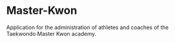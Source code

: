 # Master-Kwon
 Application for the administration of athletes and coaches of the Taekwondo Master Kwon academy.
